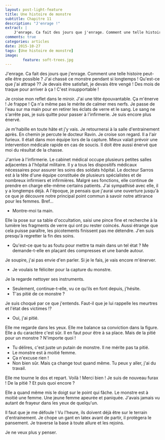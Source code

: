 ```yaml
---
layout: post-light-feature
title: Une histoire de monstre
subtitle: Chapitre 11
description: "J'enrage !"
extract: |
    J'enrage. Ca fait des jours que j'enrage. Comment une telle histoire peut-elle être possible ? J'ai chassé ce monstre pendant si longtemps ! Qu'est-ce que j'ai attrapé ??
comments: true
categories: articles
date: 2015-10-27
tags: [Une histoire de monstre]
image: 
        feature: soft-trees.jpg
---
```

J'enrage. Ca fait des jours que j'enrage. Comment une telle histoire peut-elle être possible ? J'ai chassé ce monstre pendant si longtemps ! Qu'est-ce que j'ai attrapé ?? Je devais être satisfait, je devais être vengé ! Des mois de traque pour arriver à ça ! C'est insupportable ! 

Je croise mon reflet dans le miroir. J'ai une tête épouvantable. Ça m'énerve ! Je frappe ! Ça n'a même pas le mérite de calmer mes nerfs. Je passe de l'eau sur ma main pour en retirer les éclats de verre et le sang. Le sang ne s'arrête pas, je suis quitte pour passer à l'infirmerie. Je suis encore plus énervé.

Je m'habille en toute hâte et j'y vais. Je retournerai à la salle d'entrainement après. En chemin je percute le docteur Ravin. Je croise son regard. Il a l'air furieux. Il était dans mon équipe lors de la capture. Mieux valait prévoir une intervention médicale rapide en cas de soucis. Il doit être aussi énervé que moi du résultat de la chasse. 

J'arrive à l'infirmerie. Le cabinet médical occupe plusieurs petites salles adjacentes à l'hôpital militaire. Il y a tous les dispositifs médicaux nécessaires pour assurer les soins des soldats hôpital. Le docteur Sarros est à la tête d'une équipe constituée de plusieurs spécialistes et de nombreux infirmiers et infirmières. Malgré ses fonctions, elle continue de prendre en charge elle-même certains patients. J'ai sympathisé avec elle, il y a longtemps déjà. A l'époque, je pensais que j'aurai une ouverture jusqu'à ce que je découvre notre principal point commun à savoir notre attirance pour les femmes. Bref...

- Montre-moi ta main.

Elle la pose sur sa table d'occultation, saisi une pince fine et recherche à la lumière les fragments de verre qui ont pu rester coincés. Aussi étrange que cela puisse paraître, les picotements finissent pas me détendre. J'en suis presqu'à regretter la fin des soins.

- Qu'est-ce que tu as foutu pour mettre ta main dans un tel état ? Me demande-t-elle en plaçant des compresses et une bande autour. 

Je soupire, j'ai pas envie d'en parler. Si je le fais, je vais encore m'énerver. 

- Je voulais te féliciter pour la capture du monstre. 

Je la regarde nettoyer ses instruments. 

- Seulement, continue-t-elle, vu ce qu'ils en font depuis, j'hésite. 
- T'as pitié de ce monstre ? 

Je suis choqué par ce que j'entends. Faut-il que je lui rappelle les meurtres et l'état des victimes !? 

- Oui, j'ai pitié. 

Elle me regarde dans les yeux. Elle me balance sa conviction dans la figure. Elle a du caractère c'est sûr. Il en faut pour être à sa place. Mais de la pitié pour un monstre ? N'importe quoi ! 

- Tu délires, c'est juste un putain de monstre. Il ne mérite pas ta pitié. 
- Le monstre est à moitié femme. 
- Ça n'excuse rien ! 
- Non bien sûr. Mais ça change tout quand même. Tu peux y aller, j'ai du travail. 

Elle me tourne le dos et repart. Voilà ! Merci bien ! Je suis de nouveau furax ! De la pitié ? Et puis quoi encore ? 

Elle a quand même mis le doigt sur le point qui fâche. Le monstre est à moitié une femme. Une jeune femme apeurée et paniquée. J'avais jamais vu autant de frayeur dans les yeux de quelqu'un. 

Il faut que je me défoule ! Vu l'heure, ils doivent déjà être sur le terrain d'entrainement. Je chope un gant en latex avant de partir, il protègera le pansement. Je traverse la base à toute allure et les rejoins. 

Je ne veux plus y penser.
